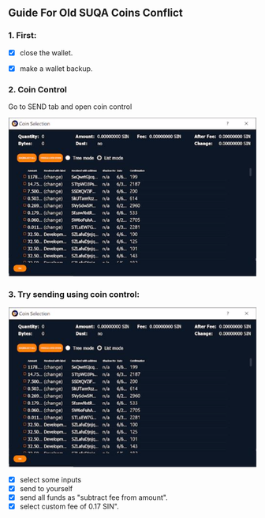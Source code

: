 ## Guide For Old SUQA Coins Conflict

### 1. First:
* [x] close the wallet.
* [x] make a wallet backup.


### 2. Coin Control
Go to SEND tab and open coin control

![img_01](assets/img/misc/suqa_conflict_01.png)

### 3. Try sending using coin control:

![img_03](assets/img/misc/suqa_conflict_03.png)

* [x] select some inputs
* [x] send to yourself
* [x] send all funds as "subtract fee from amount".
* [x] select custom fee of 0.17 SIN".
